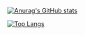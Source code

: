 [![Anurag's GitHub stats](https://github-readme-stats.vercel.app/api?username=meael&count_private=true&show_icons=true&hide=stars,prs,issues,contribs)](https://github.com/anuraghazra/github-readme-stats)

[![Top Langs](https://github-readme-stats.vercel.app/api/top-langs/?username=meael&count_private=true)](https://github.com/anuraghazra/github-readme-stats)
